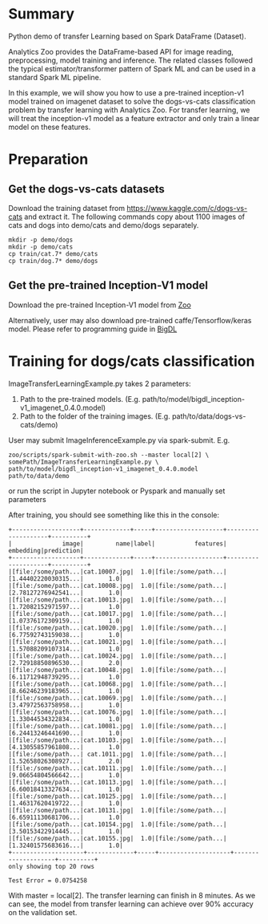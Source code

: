# Summary

Python demo of transfer Learning based on Spark DataFrame (Dataset). 

Analytics Zoo provides the DataFrame-based API for image reading, preprocessing, model training
and inference. The related classes followed the typical estimator/transformer pattern of Spark ML
and can be used in a standard Spark ML pipeline.

In this example, we will show you how to use a pre-trained inception-v1 model trained on
imagenet dataset to solve the dogs-vs-cats classification problem by transfer learning with
Analytics Zoo. For transfer learning, we will treat the inception-v1 model as a feature extractor
and only train a linear model on these features.

# Preparation

## Get the dogs-vs-cats datasets

Download the training dataset from https://www.kaggle.com/c/dogs-vs-cats and extract it.
The following commands copy about 1100 images of cats and dogs into demo/cats and demo/dogs separately.

```
mkdir -p demo/dogs
mkdir -p demo/cats
cp train/cat.7* demo/cats
cp train/dog.7* demo/dogs
```

## Get the pre-trained Inception-V1 model

Download the pre-trained Inception-V1 model from [Zoo](https://s3-ap-southeast-1.amazonaws.com/bigdl-models/imageclassification/imagenet/bigdl_inception-v1_imagenet_0.4.0.model)

Alternatively, user may also download pre-trained caffe/Tensorflow/keras model. Please refer to
programming guide in [BigDL](https://bigdl-project.github.io/) 

# Training for dogs/cats classification

ImageTransferLearningExample.py takes 2 parameters:
1. Path to the pre-trained models. (E.g. path/to/model/bigdl_inception-v1_imagenet_0.4.0.model)
2. Path to the folder of the training images. (E.g. path/to/data/dogs-vs-cats/demo)

User may submit ImageInferenceExample.py via spark-submit.
E.g.
```
zoo/scripts/spark-submit-with-zoo.sh --master local[2] \
somePath/ImageTransferLearningExample.py \
path/to/model/bigdl_inception-v1_imagenet_0.4.0.model path/to/data/demo
```

or run the script in Jupyter notebook or Pyspark and manually set parameters

After training, you should see something like this in the console:

```
+-------------------+-------------+-----+-------------------+--------------------+----------+
|              image|         name|label|           features|           embedding|prediction|
+-------------------+-------------+-----+-------------------+--------------------+----------+
|[file:/some/path...|cat.10007.jpg|  1.0|[file:/some/path...|[1.44402220030315...|       1.0|
|[file:/some/path...|cat.10008.jpg|  1.0|[file:/some/path...|[2.78127276942541...|       1.0|
|[file:/some/path...|cat.10013.jpg|  1.0|[file:/some/path...|[1.72082152971597...|       1.0|
|[file:/some/path...|cat.10017.jpg|  1.0|[file:/some/path...|[1.07376172309159...|       1.0|
|[file:/some/path...|cat.10020.jpg|  1.0|[file:/some/path...|[6.77592743159038...|       1.0|
|[file:/some/path...|cat.10021.jpg|  1.0|[file:/some/path...|[1.57088209107314...|       1.0|
|[file:/some/path...|cat.10024.jpg|  1.0|[file:/some/path...|[2.72918850896530...|       2.0|
|[file:/some/path...|cat.10048.jpg|  1.0|[file:/some/path...|[6.11712948739295...|       1.0|
|[file:/some/path...|cat.10068.jpg|  1.0|[file:/some/path...|[8.66246239183965...|       1.0|
|[file:/some/path...|cat.10069.jpg|  1.0|[file:/some/path...|[3.47972563758958...|       1.0|
|[file:/some/path...|cat.10076.jpg|  1.0|[file:/some/path...|[1.33044534322834...|       1.0|
|[file:/some/path...|cat.10081.jpg|  1.0|[file:/some/path...|[6.24413246441690...|       1.0|
|[file:/some/path...|cat.10103.jpg|  1.0|[file:/some/path...|[4.13055857961808...|       1.0|
|[file:/some/path...| cat.1011.jpg|  1.0|[file:/some/path...|[1.52658026308927...|       2.0|
|[file:/some/path...|cat.10111.jpg|  1.0|[file:/some/path...|[9.06654804566642...|       1.0|
|[file:/some/path...|cat.10113.jpg|  1.0|[file:/some/path...|[6.60018413327634...|       1.0|
|[file:/some/path...|cat.10125.jpg|  1.0|[file:/some/path...|[1.46317620419722...|       1.0|
|[file:/some/path...|cat.10131.jpg|  1.0|[file:/some/path...|[6.65911130681706...|       1.0|
|[file:/some/path...|cat.10154.jpg|  1.0|[file:/some/path...|[3.50153422914445...|       1.0|
|[file:/some/path...|cat.10155.jpg|  1.0|[file:/some/path...|[1.32401575683616...|       1.0|
+--------------------+-------------+-----+--------------------+--------------------+----------+
only showing top 20 rows

Test Error = 0.0754258 
```
With master = local[2]. The transfer learning can finish in 8 minutes. As we can see,
the model from transfer learning can achieve over 90% accuracy on the validation set.
